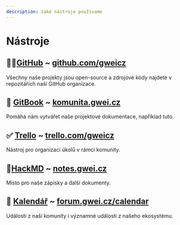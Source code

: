 ```yaml
---
description: Jaké nástroje používame
---
```


# Nástroje

## :man_technologist:[GitHub](github.md) \~ [github.com/gweicz](https://github.com/gweicz)

Všechny naše projekty jsou open-source a zdrojové kódy najdete v repozitářích naší GitHub organizace.

## :blue_book: [GitBook](gitbook.md) \~ [komunita.gwei.cz](https://komunita.gwei.cz)

Pomáhá nám vytvářet naše projektové dokumentace, například tuto.

## :white_check_mark: [Trello](trello.md) \~ [trello.com/gweicz](https://trello.com/gweicz)

Nástroj pro organizaci úkolů v rámci komunity.

## :book:[HackMD](hackmd.md) \~ [notes.gwei.cz](https://notes.gwei.cz)

Místo pro naše zápisky a další dokumenty.

## :calendar: [Kalendář](kalendar.md) \~ [forum.gwei.cz/calendar](https://forum.gwei.cz/calendar)

Události z naší komunity i významné události z našeho ekosystému.  
